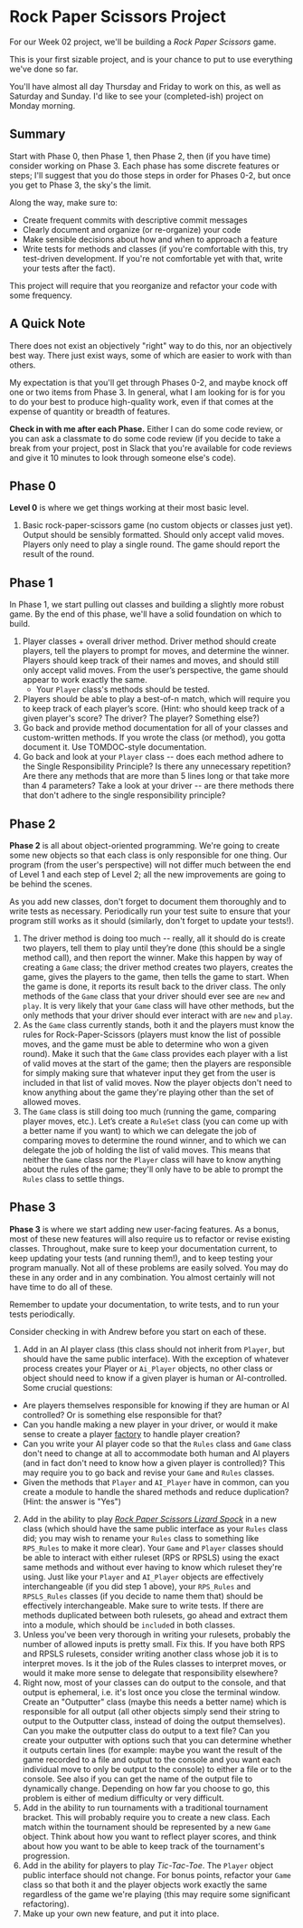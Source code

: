 # Rock Paper Scissors Project

For our Week 02 project, we'll be building a *Rock Paper Scissors* game.

This is your first sizable project, and is your chance to put to use everything
we've done so far.

You'll have almost all day Thursday and Friday to work on this, as well as
Saturday and Sunday. I'd like to see your (completed-ish) project on Monday
morning.

## Summary

Start with Phase 0, then Phase 1, then Phase 2, then (if you have time)
consider working on Phase 3. Each phase has some discrete features or steps;
I'll suggest that you do those steps in order for Phases 0-2, but once you get
to Phase 3, the sky's the limit.

Along the way, make sure to:

+ Create frequent commits with descriptive commit messages
+ Clearly document and organize (or re-organize) your code
+ Make sensible decisions about how and when to approach a feature
+ Write tests for methods and classes (if you're comfortable with this, try
  test-driven development. If you're not comfortable yet with that, write your
  tests after the fact).

This project will require that you reorganize and refactor your code with some
frequency.

## A Quick Note

There does not exist an objectively "right" way to do this, nor an objectively
best way. There just exist ways, some of which are easier to work with than
others.

My expectation is that you'll get through Phases 0-2, and maybe knock off one or
two items from Phase 3. In general, what I am looking for is for you to do your
best to produce high-quality work, even if that comes at the expense of quantity
or breadth of features.

**Check in with me after each Phase.** Either I can do some code review, or you
can ask a classmate to do some code review (if you decide to take a break from
your project, post in Slack that you're available for code reviews and give it
10 minutes to look through someone else's code).

## Phase 0

**Level 0** is where we get things working at their most basic level.

1. Basic rock-paper-scissors game (no custom objects or classes just yet).
   Output should be sensibly formatted. Should only accept valid moves. Players
   only need to play a single round. The game should report the result of the
   round.

## Phase 1

In Phase 1, we start pulling out classes and building a slightly more robust
game. By the end of this phase, we'll have a solid foundation on which to build.

1. Player classes + overall driver method. Driver method should create players,
   tell the players to prompt for moves, and determine the winner. Players
   should keep track of their names and moves, and should still only accept
   valid moves. From the user’s perspective, the game should appear to work
   exactly the same.
   + Your `Player` class's methods should be tested.
2. Players should be able to play a best-of-n match, which will require you to
   keep track of each player’s score. (Hint: who should keep track of a given
   player's score? The driver? The player? Something else?)
3. Go back and provide method documentation for all of your classes and
   custom-written methods. If you wrote the class (or method), you gotta
   document it. Use TOMDOC-style documentation.
4. Go back and look at your `Player` class -- does each method adhere to the
   Single Responsibility Principle? Is there any unnecessary repetition? Are
   there any methods that are more than 5 lines long or that take more than 4
   parameters? Take a look at your driver -- are there methods there that don't
   adhere to the single responsibility principle? 

## Phase 2

**Phase 2** is all about object-oriented programming. We're going to create some
new objects so that each class is only responsible for one thing. Our program
(from the user's perspective) will not differ much between the end of Level 1
and each step of Level 2; all the new improvements are going to be behind the
scenes.

As you add new classes, don't forget to document them thoroughly and to write
tests as necessary. Periodically run your test suite to ensure that your program
still works as it should (similarly, don't forget to update your tests!).

1. The driver method is doing too much -- really, all it should do is create two
   players, tell them to play until they’re done (this should be a single method
   call), and then report the winner. Make this happen by way of creating a
   `Game` class; the driver method creates two players, creates the game, gives
   the players to the game, then tells the game to start. When the game is done,
   it reports its result back to the driver class. The only methods of the
   `Game` class that your driver should ever see are `new` and `play`. It is
   very likely that your `Game` class will have other methods, but the only
   methods that your driver should ever interact with are `new` and `play`.
2. As the `Game` class currently stands, both it and the players must know the
   rules for Rock-Paper-Scissors (players must know the list of possible moves,
   and the game must be able to determine who won a given round). Make it such
   that the `Game` class provides each player with a list of valid moves at the
   start of the game; then the players are responsible for simply making sure
   that whatever input they get from the user is included in that list of valid
   moves. Now the player objects don't need to know anything about the game
   they're playing other than the set of allowed moves.
3. The `Game` class is still doing too much (running the game, comparing player
   moves, etc.). Let’s create a `RuleSet` class (you can come up with a better
   name if you want) to which we can delegate the job of comparing moves to
   determine the round winner, and to which we can delegate the job of holding
   the list of valid moves. This means that neither the `Game` class nor the
   `Player` class will have to know anything about the rules of the game;
   they'll only have to be able to prompt the `Rules` class to settle things.

## Phase 3

**Phase 3** is where we start adding new user-facing features. As a bonus, most
of these new features will also require us to refactor or revise existing
classes. Throughout, make sure to keep your documentation current, to keep
updating your tests (and running them!), and to keep testing your program
manually. Not all of these problems are easily solved. You may do these in any
order and in any combination. You almost certainly will not have time to do all
of these.

Remember to update your documentation, to write tests, and to run your tests
periodically.

Consider checking in with Andrew before you start on each of these.

1. Add in an AI player class (this class should not inherit from `Player`, but
   should have the same public interface). With the exception of whatever
   process creates your Player or `Ai_Player` objects, no other class or object
   should need to know if a given player is human or AI-controlled. Some crucial
   questions:
  + Are players themselves responsible for knowing if they are human or AI
    controlled? Or is something else responsible for that?
  + Can you handle making a new player in your driver, or would it make sense to
    create a player
    [factory](http://en.wikipedia.org/wiki/Factory_(object-oriented_programming))
    to handle player creation?
  + Can you write your AI player code so that the `Rules` class and `Game` class
    don't need to change at all to accommodate both human and AI players (and in
    fact don't need to know how a given player is controlled)? This may require
    you to go back and revise your `Game` and `Rules` classes.
  + Given the methods that `Player` and `AI_Player` have in common, can you
    create a module to handle the shared methods and reduce duplication? (Hint:
    the answer is "Yes")
2. Add in the ability to play [*Rock Paper Scissors Lizard
   Spock*](http://www.samkass.com/theories/RPSSL.html) in a new class (which
   should have the same public interface as your `Rules` class did; you may wish
   to rename your `Rules` class to something like `RPS_Rules` to make it more
   clear). Your `Game` and `Player` classes should be able to interact with
   either ruleset (RPS or RPSLS) using the exact same methods and without ever
   having to know which ruleset they're using. Just like your `Player` and
   `AI_Player` objects are effectively interchangeable (if you did step 1
   above), your `RPS_Rules` and `RPSLS_Rules` classes (if you decide to name
   them that) should be effectively interchangeable. Make sure to write tests.
   If there are methods duplicated between both rulesets, go ahead and extract
   them into a module, which should be `include`d in both classes.
3. Unless you've been very thorough in writing your rulesets, probably the
   number of allowed inputs is pretty small. Fix this. If you have both RPS and
   RPSLS rulesets, consider writing another class whose job it is to interpret
   moves. Is it the job of the Rules classes to interpret moves, or would it
   make more sense to delegate that responsibility elsewhere?
4. Right now, most of your classes can do output to the console, and that output
   is ephemeral, i.e. it's lost once you close the terminal window. Create an
   "Outputter" class (maybe this needs a better name) which is responsible for
   all output (all other objects simply send their string to output to the
   Outputter class, instead of doing the output themselves). Can you make the
   outputter class do output to a text file? Can you create your outputter with
   options such that you can determine whether it outputs certain lines (for
   example: maybe you want the result of the game recorded to a file and output
   to the console and you want each individual move to only be output to the
   console) to either a file or to the console. See also if you can get the name
   of the output file to dynamically change. Depending on how far you choose to
   go, this problem is either of medium difficulty or very difficult.
5. Add in the ability to run tournaments with a traditional tournament bracket.
   This will probably require you to create a new class. Each match within the
   tournament should be represented by a new `Game` object. Think about how you
   want to reflect player scores, and think about how you want to be able to
   keep track of the tournament's progression.
6. Add in the ability for players to play *Tic-Tac-Toe*. The `Player` object
   public interface should not change. For bonus points, refactor your `Game`
   class so that both it and the player objects work exactly the same regardless
   of the game we're playing (this may require some significant refactoring).
7. Make up your own new feature, and put it into place.

